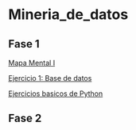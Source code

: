 # Mineria_de_datos

## Fase 1 

[Mapa Mental I](https://github.com/marissabelmar/Mineria_de_datos/blob/main/MapaMental_1_%7B1799361%7D.pdf)

[Ejercicio 1: Base de datos](https://github.com/AaronAlvz08/MineriaDatos003/blob/main/Ej1_BasesDatos_Equipo_7.pdf)

[Ejercicios basicos de Python](https://github.com/marissabelmar/Mineria_de_datos/blob/main/Ej_Python_1799361.ipynb)

## Fase 2
